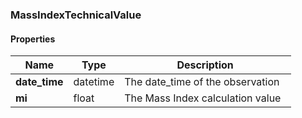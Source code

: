 

[//]: # (CLASS:MassIndexTechnicalValue)

[//]: # (KIND:object)

### MassIndexTechnicalValue

#### Properties

[//]: # (START_DEFINITION)

Name | Type | Description
------------ | ------------- | -------------
**date_time** | datetime | The date_time of the observation &nbsp;
**mi** | float | The Mass Index calculation value &nbsp;

[//]: # (END_DEFINITION)



